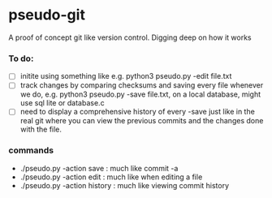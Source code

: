 # pseudo-git
A proof of concept git like version control. Digging deep on how it works

### To do:
- [ ] initite using something like e.g. python3 pseudo.py -edit file.txt
- [ ] track changes by comparing checksums and saving every file whenever we do, e.g. python3 pseudo.py -save file.txt, on a local database, might use sql lite or database.c
- [ ] need to display a comprehensive history of every -save just like in the real git where you can view the previous commits and the changes done with the file. 

### commands
* ./pseudo.py -action save	: much like commit -a	
* ./pseudo.py -action edit	: much like when editing a file 
* ./pseudo.py -action history	: much like viewing commit history
